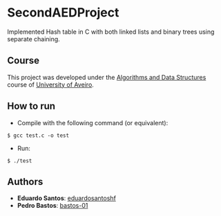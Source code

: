 # SecondAEDProject

Implemented Hash table in C with both linked lists and binary trees using separate chaining.

## Course
This project was developed under the [Algorithms and Data Structures](https://www.ua.pt/en/uc/12281) course of [University of Aveiro](https://www.ua.pt/).

## How to run
* Compile with the following command (or equivalent):
```console
$ gcc test.c -o test 
```

* Run:
```console
$ ./test
```

## Authors
* **Eduardo Santos**: [eduardosantoshf](https://github.com/eduardosantoshf)
* **Pedro Bastos**: [bastos-01](https://github.com/bastos-01)

